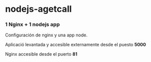 # nodejs-agetcall
### 1 Nginx + 1 nodejs app

Configuración de nginx y una app node.

Aplicació levantada y accesible externamente desde el puesto **5000**

Nginx accesible desde el puerto **81** 